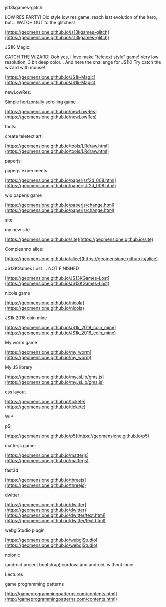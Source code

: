 js13kgames-glitch: 

LOW RES PARTY! Old style low res game: reach last evolution of the hero, but... WATCH OUT to the glitches!

[https://geomensione.github.io/js13kgames-glitch](https://geomensione.github.io/js13kgames-glitch)


JS1K-Magic:

CATCH THE WIZARD! Ooh yes, I love make "teletext style" game! Very low resolution, 3 bit deep color... And here the challenge for JS1K! Try catch the wizard with mouse!

[https://geomensione.github.io/JS1k-Magic](https://geomensione.github.io/JS1k-Magic)


newLowRes:

Simple horizontally scrolling game

[https://geomensione.github.io/newLowRes](https://geomensione.github.io/newLowRes)


tools:

create teletext art!

[https://geomensione.github.io/tools/LRdraw.html](https://geomensione.github.io/tools/LRdraw.html)

paperjs:

paperjs experiments

[https://geomensione.github.io/paperjs/f2d_008.html](https://geomensione.github.io/paperjs/f2d_008.html)

wip paperjs game

[https://geomensione.github.io/paperjs/change.html](https://geomensione.github.io/paperjs/change.html)

site:

my new site

[https://geomensione.github.io/site](https://geomensione.github.io/site)

Compleanno alice:

[https://geomensione.github.io/alice](https://geomensione.github.io/alice)

JS13KGames Lost ... NOT FINISHED

[https://geomensione.github.io/JS13KGames-Lost](https://geomensione.github.io/JS13KGames-Lost)

nicola game

[https://geomensione.github.io/nicola](https://geomensione.github.io/nicola)

JS1k 2018 coin mine

[https://geomensione.github.io/JS1k_2018_coin_mine](https://geomensione.github.io/JS1k_2018_coin_mine)

My worm game

[https://geomensione.github.io/my_worm](https://geomensione.github.io/my_worm)

My JS library

[https://geomensione.github.io/myJsLib/gms.js](https://geomensione.github.io/myJsLib/gms.js)

css layout

[https://geomensione.github.io/tickete](https://geomensione.github.io/tickete)

WIP

p5:

[https://geomensione.github.io/p5](https://geomensione.github.io/p5)

matterjs game:

[https://geomensione.github.io/matterjs](https://geomensione.github.io/matterjs)

fast3d

[https://geomensione.github.io/threejs](https://geomensione.github.io/threejs)

dwitter

[https://geomensione.github.io/dwitter](https://geomensione.github.io/dwitter)
[https://geomensione.github.io/dwitter/text.html](https://geomensione.github.io/dwitter/text.html)

webglStudio plugin

[https://geomensione.github.io/webglStudio](https://geomensione.github.io/webglStudio)

noionic

(android project bootstrap) cordova and android, without ionic

Lectures

game programming patterns

[http://gameprogrammingpatterns.com/contents.html](http://gameprogrammingpatterns.com/contents.html)

